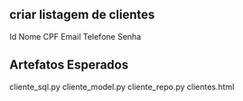 ## criar listagem de clientes ##

Id
Nome
CPF
Email
Telefone
Senha

## Artefatos Esperados ##

cliente_sql.py
cliente_model.py
cliente_repo.py
clientes.html
